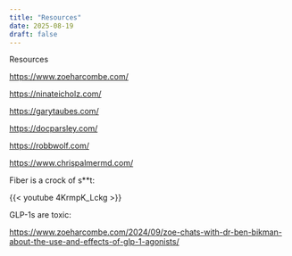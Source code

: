 ```yaml
---
title: "Resources"
date: 2025-08-19
draft: false
---
```


Resources

https://www.zoeharcombe.com/

https://ninateicholz.com/

https://garytaubes.com/

https://docparsley.com/

https://robbwolf.com/

https://www.chrispalmermd.com/

Fiber is a crock of s**t: 

{{< youtube 4KrmpK_Lckg >}}


GLP-1s are toxic:


https://www.zoeharcombe.com/2024/09/zoe-chats-with-dr-ben-bikman-about-the-use-and-effects-of-glp-1-agonists/


